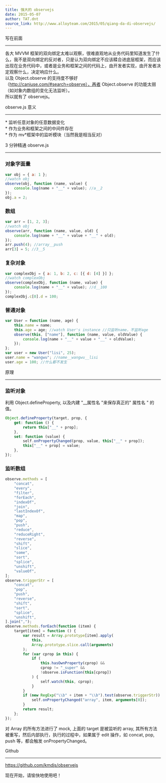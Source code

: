 ```yaml
---
title: 强大的 observejs
date: 2015-05-07
author: TAT.dnt
source_link: http://www.alloyteam.com/2015/05/qiang-da-di-observejs/
---
```


写在前面  

* * *

各大 MVVM 框架的双向绑定太难以观察，很难直观地从业务代码里知道发生了什么，我不是双向绑定的反对者，只是认为双向绑定不应该糅合进底层框架，而应该出现在业务代码中，或者是业务和框架之间的代码上，由开发者实现，由开发者决定观察什么，决定响应什么。  
以及 Object.observe 的支持度不够好（<http://caniuse.com/#search=observe），再者> Object.observe 的功能太弱（如对象内数组的变化无法监听）。  
所以就有了 observejs。

observe.js 意义  

* * *

\* 监听任意对象的任意数据变化  
\* 作为业务和框架之间的中间件存在  
\* 作为 mv\*框架中的监听模块（当然我是相当反对）

3 分钟精通 observe.js  

* * *

### 对象字面量

```javascript
var obj = { a: 1 };
//watch obj
observe(obj, function (name, value) {
    console.log(name + "__" + value); //a__2
});
obj.a = 2;
```

### 数组

```javascript
var arr = [1, 2, 3];
//watch obj
observe(arr, function (name, value, old) {
    console.log(name + "__" + value + "__" + old);
});
arr.push(4); //array__push
arr[3] = 5; //3__5
```

### 复杂对象

```javascript
var complexObj = { a: 1, b: 2, c: [{ d: [4] }] };
//watch complexObj
observe(complexObj, function (name, value) {
    console.log(name + "__" + value); //d__100
});
complexObj.c[0].d = 100;
```

### 普通对象

```javascript
var User = function (name, age) {
    this.name = name;
    this.age = age; //watch User's instance //只监听name，不监听age
    observe(this, ["name"], function (name, value, oldValue) {
        console.log(name + "__" + value + "__" + oldValue);
    });
};
var user = new User("lisi", 25);
user.name = "wangwu"; //name__wangwu__lisi
user.age = 100; //什么都不发生
```

原理  

* * *

### 监听对象

利用 Object.defineProperty, 以及内建 "\_\_属性名 "来保存真正的" 属性名 " 的值。

```javascript
Object.defineProperty(target, prop, {
    get: function () {
        return this["__" + prop];
    },
    set: function (value) {
        self.onPropertyChanged(prop, value, this["__" + prop]);
        this["__" + prop] = value;
    },
});
```

### 监听数组

```javascript
observe.methods = [
    "concat",
    "every",
    "filter",
    "forEach",
    "indexOf",
    "join",
    "lastIndexOf",
    "map",
    "pop",
    "push",
    "reduce",
    "reduceRight",
    "reverse",
    "shift",
    "slice",
    "some",
    "sort",
    "splice",
    "unshift",
    "valueOf",
];
observe.triggerStr = [
    "concat",
    "pop",
    "push",
    "reverse",
    "shift",
    "sort",
    "splice",
    "unshift",
].join(",");
observe.methods.forEach(function (item) {
    target[item] = function () {
        var result = Array.prototype[item].apply(
            this,
            Array.prototype.slice.call(arguments)
        );
        for (var cprop in this) {
            if (
                this.hasOwnProperty(cprop) &&
                cprop != "_super" &&
                !observe.isFunction(this[cprop])
            ) {
                self.watch(this, cprop);
            }
        }
        if (new RegExp("\\b" + item + "\\b").test(observe.triggerStr)) {
            self.onPropertyChanged("array", item, arguments[0]);
        }
        return result;
    };
});
```

对 Array 的所有方法进行了 mock, 上面的 target 是被监听的 array, 其所有方法被重写，然后内部执行，执行的过程中，如果属于 edit 操作，如 concat, pop, push 等，都会触发 onPropertyChanged。

Github  

* * *

<https://github.com/kmdjs/observejs>

现在开始，请愉快地使用吧！